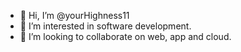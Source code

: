 - 👋 Hi, I’m @yourHighness11
- 👀 I’m interested in software development.
- 💞️ I’m looking to collaborate on web, app and cloud.

<!---
yourHighness11/yourHighness11 is a ✨ special ✨ repository because its `README.md` (this file) appears on your GitHub profile.
You can click the Preview link to take a look at your changes.
--->
